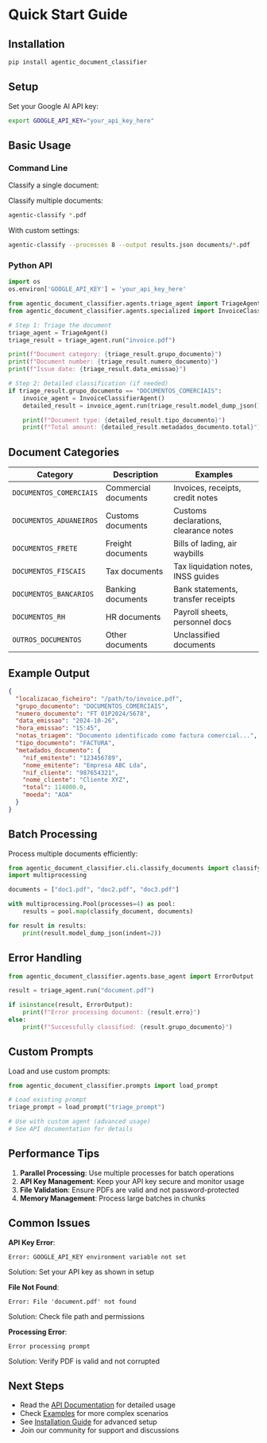 # Quick Start Guide

## Installation

```bash
pip install agentic_document_classifier
```

## Setup

Set your Google AI API key:

```bash
export GOOGLE_API_KEY="your_api_key_here"
```

## Basic Usage

### Command Line

Classify a single document:

Classify multiple documents:

```bash
agentic-classify *.pdf
```

With custom settings:

```bash
agentic-classify --processes 8 --output results.json documents/*.pdf
```

### Python API

```python
import os
os.environ['GOOGLE_API_KEY'] = 'your_api_key_here'

from agentic_document_classifier.agents.triage_agent import TriageAgent
from agentic_document_classifier.agents.specialized import InvoiceClassifierAgent

# Step 1: Triage the document
triage_agent = TriageAgent()
triage_result = triage_agent.run("invoice.pdf")

print(f"Document category: {triage_result.grupo_documento}")
print(f"Document number: {triage_result.numero_documento}")
print(f"Issue date: {triage_result.data_emissao}")

# Step 2: Detailed classification (if needed)
if triage_result.grupo_documento == "DOCUMENTOS_COMERCIAIS":
    invoice_agent = InvoiceClassifierAgent()
    detailed_result = invoice_agent.run(triage_result.model_dump_json())

    print(f"Document type: {detailed_result.tipo_documento}")
    print(f"Total amount: {detailed_result.metadados_documento.total}")
```

## Document Categories

| Category                | Description          | Examples                              |
| ----------------------- | -------------------- | ------------------------------------- |
| `DOCUMENTOS_COMERCIAIS` | Commercial documents | Invoices, receipts, credit notes      |
| `DOCUMENTOS_ADUANEIROS` | Customs documents    | Customs declarations, clearance notes |
| `DOCUMENTOS_FRETE`      | Freight documents    | Bills of lading, air waybills         |
| `DOCUMENTOS_FISCAIS`    | Tax documents        | Tax liquidation notes, INSS guides    |
| `DOCUMENTOS_BANCARIOS`  | Banking documents    | Bank statements, transfer receipts    |
| `DOCUMENTOS_RH`         | HR documents         | Payroll sheets, personnel docs        |
| `OUTROS_DOCUMENTOS`     | Other documents      | Unclassified documents                |

## Example Output

```json
{
  "localizacao_ficheiro": "/path/to/invoice.pdf",
  "grupo_documento": "DOCUMENTOS_COMERCIAIS",
  "numero_documento": "FT 01P2024/5678",
  "data_emissao": "2024-10-26",
  "hora_emissao": "15:45",
  "notas_triagem": "Documento identificado como factura comercial...",
  "tipo_documento": "FACTURA",
  "metadados_documento": {
    "nif_emitente": "123456789",
    "nome_emitente": "Empresa ABC Lda",
    "nif_cliente": "987654321",
    "nome_cliente": "Cliente XYZ",
    "total": 114000.0,
    "moeda": "AOA"
  }
}
```

## Batch Processing

Process multiple documents efficiently:

```python
from agentic_document_classifier.cli.classify_documents import classify_document
import multiprocessing

documents = ["doc1.pdf", "doc2.pdf", "doc3.pdf"]

with multiprocessing.Pool(processes=4) as pool:
    results = pool.map(classify_document, documents)

for result in results:
    print(result.model_dump_json(indent=2))
```

## Error Handling

```python
from agentic_document_classifier.agents.base_agent import ErrorOutput

result = triage_agent.run("document.pdf")

if isinstance(result, ErrorOutput):
    print(f"Error processing document: {result.erro}")
else:
    print(f"Successfully classified: {result.grupo_documento}")
```

## Custom Prompts

Load and use custom prompts:

```python
from agentic_document_classifier.prompts import load_prompt

# Load existing prompt
triage_prompt = load_prompt("triage_prompt")

# Use with custom agent (advanced usage)
# See API documentation for details
```

## Performance Tips

1. **Parallel Processing**: Use multiple processes for batch operations
2. **API Key Management**: Keep your API key secure and monitor usage
3. **File Validation**: Ensure PDFs are valid and not password-protected
4. **Memory Management**: Process large batches in chunks

## Common Issues

**API Key Error**:

```
Error: GOOGLE_API_KEY environment variable not set
```

Solution: Set your API key as shown in setup

**File Not Found**:

```
Error: File 'document.pdf' not found
```

Solution: Check file path and permissions

**Processing Error**:

```
Error processing prompt
```

Solution: Verify PDF is valid and not corrupted

## Next Steps

- Read the [API Documentation](api.md) for detailed usage
- Check [Examples](../examples/) for more complex scenarios
- See [Installation Guide](installation.md) for advanced setup
- Join our community for support and discussions
